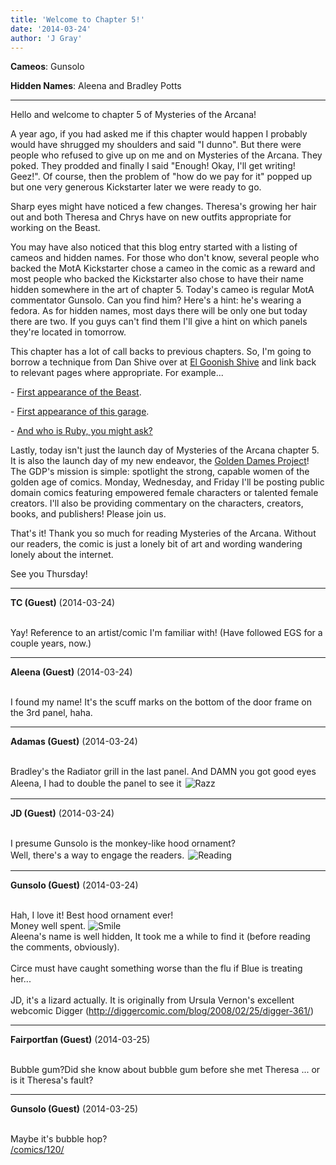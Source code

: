 ```yaml
---
title: 'Welcome to Chapter 5!'
date: '2014-03-24'
author: 'J Gray'
---
```


<p><strong>Cameos</strong>: Gunsolo</p><p><strong>Hidden Names</strong>: Aleena and Bradley Potts</p><hr>
<p>Hello and welcome to chapter 5 of Mysteries of the Arcana!</p><p>A year ago, if you had asked me if this chapter would happen I probably would have shrugged my shoulders and said "I dunno". But there were people who refused to give up on me and on Mysteries of the Arcana. They poked. They prodded and finally I said "Enough! Okay, I'll get writing! Geez!". Of course, then the problem of "how do we pay for it" popped up but one very generous Kickstarter later we were ready to go.</p><p>Sharp eyes might have noticed a few changes. Theresa's growing her hair out and both Theresa and Chrys have on new outfits appropriate for working on the Beast.</p><p>You may have also noticed that this blog entry started with a listing of cameos and hidden names. For those who don't know, several people who backed the MotA Kickstarter chose a cameo in the comic as a reward and most people who backed the Kickstarter also chose to have their name hidden somewhere in the art of chapter 5. Today's cameo is regular MotA commentator Gunsolo. Can you find him? Here's a hint: he's wearing a fedora. As for hidden names, most days there will be only one but today there are two. If you guys can't find them I'll give a hint on which panels they're located in tomorrow.</p><p>This chapter has a lot of call backs to previous chapters. So, I'm going to borrow a technique from Dan Shive over at <a href="http://www.egscomics.com/" target="_blank">El Goonish Shive</a> and link back to relevant pages where appropriate. For example...</p><p>- <a href="/comics/323/" target="_blank">First appearance of the Beast</a>.</p><p>- <a href="/comics/356/" target="_blank">First appearance of this garage</a>.</p><p>- <a href="/comics/445/" target="_blank">And who is Ruby, you might ask?</a></p><p>Lastly, today isn't just the launch day of Mysteries of the Arcana chapter 5. It is also the launch day of my new endeavor, the <a href="http://goldendames.com/" target="_blank">Golden Dames Project</a>! The GDP's mission is simple: spotlight the strong, capable women of the golden age of comics. Monday, Wednesday, and Friday I'll be posting public domain comics featuring empowered female characters or talented female creators. I'll also be providing commentary on the characters, creators, books, and publishers! Please join us.</p><p>That's it! Thank you so much for reading Mysteries of the Arcana. Without our readers, the comic is just a lonely bit of art and wording wandering lonely about the internet. </p><p>See you Thursday!</p>

---
**TC (Guest)** (2014-03-24)

<br> Yay! Reference to an artist/comic I'm familiar with! (Have followed EGS for a couple years, now.)

---
**Aleena (Guest)** (2014-03-24)

<br> I found my name! It's the scuff marks on the bottom of the door frame on the 3rd panel, haha.

---
**Adamas (Guest)** (2014-03-24)

<br> Bradley's the Radiator grill in the last panel. And DAMN you got good eyes Aleena, I had to double the panel to see it <img alt=" Razz " src=" /smilies/razz.gif " border="0" vspace="2" hspace="2"><br>

---
**JD (Guest)** (2014-03-24)

<br> I presume Gunsolo is the monkey-like hood ornament?<br>Well, there's a way to engage the readers. <img alt=" Reading " src="/smilies/read.gif " border="0" hspace="2" vspace="2"><br>

---
**Gunsolo (Guest)** (2014-03-24)

<br> Hah, I love it! Best hood ornament ever!<br>Money well spent. <img src="/smilies/smile.gif" alt="Smile" border="0"><br>Aleena's name is well hidden, It took me a while to find it (before reading the comments, obviously).<br><br>Circe must have caught something worse than the flu if Blue is treating her...<br><br>JD, it's a lizard actually. It is originally from Ursula Vernon's excellent webcomic Digger (http://diggercomic.com/blog/2008/02/25/digger-361/)<br>

---
**Fairportfan (Guest)** (2014-03-25)

<br>Bubble gum?Did she know about bubble gum before she met Theresa ... or is it Theresa's fault?

---
**Gunsolo (Guest)** (2014-03-25)

<br> Maybe it's bubble hop?<br><a href="/comics/120/">/comics/120/</a><br>

